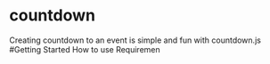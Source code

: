 # countdown
Creating countdown to an event is simple and fun with countdown.js 
#Getting Started 
How to use 
Requiremen
